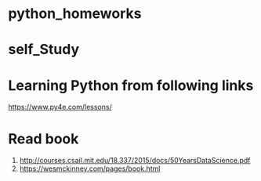 # python_homeworks
# self_Study
# Learning Python from following links

https://www.py4e.com/lessons/

# Read book
1) http://courses.csail.mit.edu/18.337/2015/docs/50YearsDataScience.pdf
2) https://wesmckinney.com/pages/book.html


